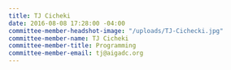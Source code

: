 ```yaml
---
title: TJ Cicheki
date: 2016-08-08 17:28:00 -04:00
committee-member-headshot-image: "/uploads/TJ-Cichecki.jpg"
committee-member-name: TJ Cicheki
committee-member-title: Programming
committee-member-email: tj@aigadc.org
---
```


